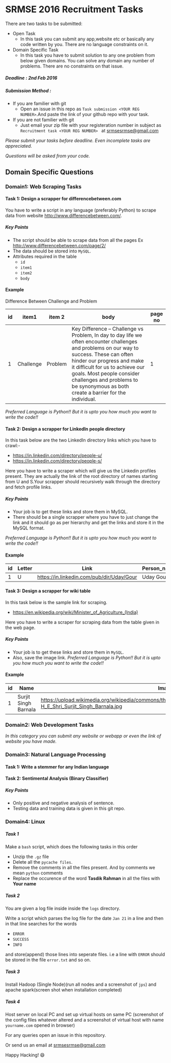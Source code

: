 # SRMSE 2016 Recruitment Tasks

There are two tasks to be submitted:
-   Open Task
    -  In this task you can submit any app,website etc or basically any code written by you. There are no language constraints on it.
-   Domain Specific Task
    - In this task you have to submit solution to any one problem from below given domains. You can solve any domain any number of problems. There are no constraints on that issue.

##### Deadline : 2nd Feb 2016
##### Submission Method :
-   If you are familier with git
    -  Open an issue in this repo as `Task submission <YOUR REG NUMBER>`.And paste the link of your github repo with your task.
-   If you are not familier with git
    -   Just email your zip file with your registeration number in subject as `Recruitment task <YOUR REG NUMBER> ` at srmsesrmse@gmail.com


_Please submit your tasks before deadline. Even incomplete tasks are appreciated._

_Questions will be asked from your code._
## Domain Specific Questions
### Domain1: Web Scraping Tasks

#### Task 1: Design a scrapper for differencebetween.com
You have to write a script in any language (preferably Python) to scrape data from website http://www.differencebetween.com/.
##### Key Points
- The script should be able to scrape data from all the pages Ex http://www.differencebetween.com/page/2/
- The data should be stored into `MySQL`.
- Attributes required in the table
    - `id`
    - `item1`
    - `item2`
    - `body`

#### Example

Difference Between Challenge and Problem

| id | item1     | item 2  | body                                                                                                                                                                                                                                                                                                                        | page no |
|----|-----------|---------|-----------------------------------------------------------------------------------------------------------------------------------------------------------------------------------------------------------------------------------------------------------------------------------------------------------------------------|---------|
| 1  | Challenge | Problem | Key Difference – Challenge vs Problem, In day to day life we often encounter challenges and problems on our way to success. These can often hinder our progress and make it difficult for us to achieve our goals. Most people consider challenges and problems to be synonymous as both create a barrier for the individual. | 1       |

_Preferred Language is Python!! But it is upto you how much you want to write the code!!_

#### Task 2: Design a scrapper for LinkedIn people directory


In this task below are the two LinkedIn directory links which you have to crawl:-
-   https://in.linkedin.com/directory/people-u/
-   https://in.linkedin.com/directory/people-s/

Here you have to write a scraper which will give us the Linkedin profiles present. They are actually the link of the root directory of names starting from U and S.Your scrapper should recursively walk through the directory and fetch profile links. 

##### Key Points
-   Your job is to get these links and store them in MySQL.
-   There should be a single scrapper where you have to just change the link and it should go as per hierarchy and get the links and store it in the MySQL format.

_Preferred Language is Python!! But it is upto you how much you want to write the code!!_

#### Example
| id | Letter | Link                                      | Person_name |
|----|--------|-------------------------------------------|-------------|
| 1  | U      | https://in.linkedin.com/pub/dir/Uday/Gour | Uday Gour   |

#### Task 3: Design a scrapper for wiki table


In this task below is the sample link for scraping.
-   https://en.wikipedia.org/wiki/Minister_of_Agriculture_(India)

Here you have to write a scraper for scraping data from the table given in the web page.


##### Key Points
-   Your job is to get these links and store them in `MySQL`.
-   Also, save the image link.
_Preferred Language is Python!! But it is upto you how much you want to write the code!!_

#### Example
| id | Name                 | Image                                                                                                                              | start_term | end_term | prime_minister   |
|----|----------------------|------------------------------------------------------------------------------------------------------------------------------------|------------|----------|------------------|
| 1  | Surjit Singh Barnala | https://upload.wikimedia.org/wikipedia/commons/thumb/0/02/H_E_Shri_Surjit_Singh_Barnala.jpg/75px-H_E_Shri_Surjit_Singh_Barnala.jpg | 1948       | 1952     | Jawaharlal Nehru |

### Domain2: Web Development Tasks

_In this category you can submit any website or webapp or even the link of website you have made._

### Domain3: Natural Language Processing

#### Task 1: Write a stemmer for any Indian language


#### Task 2: Sentimental Analysis (Binary Classifier)
##### Key Points
- Only positive and negative analysis of sentence.
- Testing data and training data is given in this git repo.

### Domain4: Linux

##### Task 1

Make a `bash` script, which does the following tasks in this order

- Unzip the `.gz` file
- Delete all the `pycache files`.
- Remove the comments in all the files present. And by comments we mean `python` comments
- Replace the occurence of the word **Tasdik Rahman** in all the files with **Your name**

##### Task 2

You are given a log file inside inside the `logs` directory.

Write a script which parses the log file for the date `Jan 21` in a line and then in that line searches for the words

- `ERROR`
- `SUCCESS`
- `INFO`

and store(append) those lines into seperate files. i.e a line with `ERROR` should be stored in the file `error.txt` and so on. 

##### Task 3

Install Hadoop (Single Node)(run all nodes and a screenshot of `jps`) and apache spark(screen shot when installation completed)

##### Task 4

Host server on local PC and set up virtual hosts on same PC (screenshot of the config files whatever altered and a screenshot of virtual host with name `yourname.com` opened in browser)



For any queries open an issue in this repository.

Or send us an email at srmsesrmse@gmail.com

Happy Hacking! :smile:
